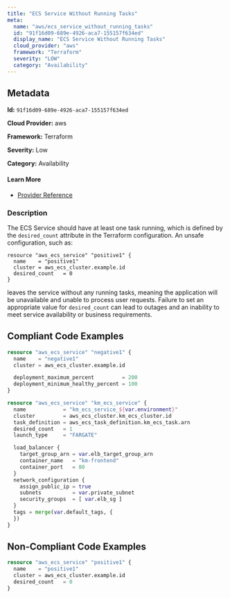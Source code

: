 ```yaml
---
title: "ECS Service Without Running Tasks"
meta:
  name: "aws/ecs_service_without_running_tasks"
  id: "91f16d09-689e-4926-aca7-155157f634ed"
  display_name: "ECS Service Without Running Tasks"
  cloud_provider: "aws"
  framework: "Terraform"
  severity: "LOW"
  category: "Availability"
---
```

## Metadata

**Id:** `91f16d09-689e-4926-aca7-155157f634ed`

**Cloud Provider:** aws

**Framework:** Terraform

**Severity:** Low

**Category:** Availability

#### Learn More

 - [Provider Reference](https://registry.terraform.io/providers/hashicorp/aws/latest/docs/resources/ecs_service)

### Description

 The ECS Service should have at least one task running, which is defined by the `desired_count` attribute in the Terraform configuration. An unsafe configuration, such as:

```
resource "aws_ecs_service" "positive1" {
  name    = "positive1"
  cluster = aws_ecs_cluster.example.id
  desired_count   = 0
}
```

leaves the service without any running tasks, meaning the application will be unavailable and unable to process user requests. Failure to set an appropriate value for `desired_count` can lead to outages and an inability to meet service availability or business requirements.


## Compliant Code Examples
```terraform
resource "aws_ecs_service" "negative1" {
  name    = "negative1"
  cluster = aws_ecs_cluster.example.id

  deployment_maximum_percent         = 200
  deployment_minimum_healthy_percent = 100
}

resource "aws_ecs_service" "km_ecs_service" {
  name            = "km_ecs_service_${var.environment}"
  cluster         = aws_ecs_cluster.km_ecs_cluster.id
  task_definition = aws_ecs_task_definition.km_ecs_task.arn
  desired_count   = 1
  launch_type     = "FARGATE"

  load_balancer {
    target_group_arn = var.elb_target_group_arn
    container_name   = "km-frontend"
    container_port   = 80
  }
  network_configuration {
    assign_public_ip = true
    subnets          = var.private_subnet
    security_groups  = [ var.elb_sg ]
  }
  tags = merge(var.default_tags, {
  })
}

```
## Non-Compliant Code Examples
```terraform
resource "aws_ecs_service" "positive1" {
  name    = "positive1"
  cluster = aws_ecs_cluster.example.id
  desired_count   = 0
}

```